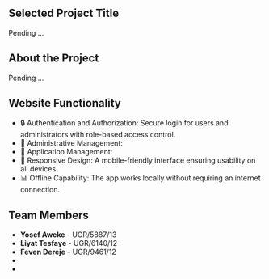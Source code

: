 ## Selected Project Title

Pending ...

## About the Project
Pending ...


## Website Functionality

- 🔒 Authentication and Authorization: Secure login for users and administrators with role-based access control.
- 📝 Administrative Management: 
- 📄 Application Management: 
- 📱 Responsive Design: A mobile-friendly interface ensuring usability on all devices.
- 📊 Offline Capability: The app works locally without requiring an internet connection.

## Team Members

- **Yosef Aweke** - UGR/5887/13
- **Liyat Tesfaye** - UGR/6140/12
- **Feven Dereje** - UGR/9461/12
-
-


